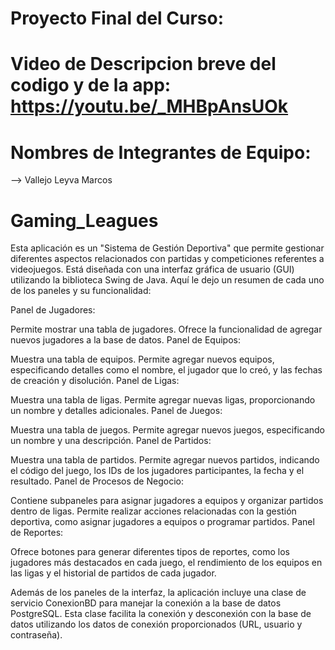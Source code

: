 # Proyecto Final del Curso:
# Video de Descripcion breve del codigo y de la app: https://youtu.be/_MHBpAnsUOk 
# Nombres de Integrantes de Equipo:
-->	Vallejo Leyva Marcos 

# Gaming_Leagues

Esta aplicación es un "Sistema de Gestión Deportiva" que permite gestionar diferentes aspectos relacionados con partidas y competiciones referentes a videojuegos. Está diseñada con una interfaz gráfica de usuario (GUI) utilizando la biblioteca Swing de Java. Aquí le dejo un resumen de cada uno de los paneles y su funcionalidad:

Panel de Jugadores:

Permite mostrar una tabla de jugadores.
Ofrece la funcionalidad de agregar nuevos jugadores a la base de datos.
Panel de Equipos:

Muestra una tabla de equipos.
Permite agregar nuevos equipos, especificando detalles como el nombre, el jugador que lo creó, y las fechas de creación y disolución.
Panel de Ligas:

Muestra una tabla de ligas.
Permite agregar nuevas ligas, proporcionando un nombre y detalles adicionales.
Panel de Juegos:

Muestra una tabla de juegos.
Permite agregar nuevos juegos, especificando un nombre y una descripción.
Panel de Partidos:

Muestra una tabla de partidos.
Permite agregar nuevos partidos, indicando el código del juego, los IDs de los jugadores participantes, la fecha y el resultado.
Panel de Procesos de Negocio:

Contiene subpaneles para asignar jugadores a equipos y organizar partidos dentro de ligas.
Permite realizar acciones relacionadas con la gestión deportiva, como asignar jugadores a equipos o programar partidos.
Panel de Reportes:

Ofrece botones para generar diferentes tipos de reportes, como los jugadores más destacados en cada juego, el rendimiento de los equipos en las ligas y el historial de partidos de cada jugador.

Además de los paneles de la interfaz, la aplicación incluye una clase de servicio ConexionBD para manejar la conexión a la base de datos PostgreSQL. Esta clase facilita la conexión y desconexión con la base de datos utilizando los datos de conexión proporcionados (URL, usuario y contraseña).

